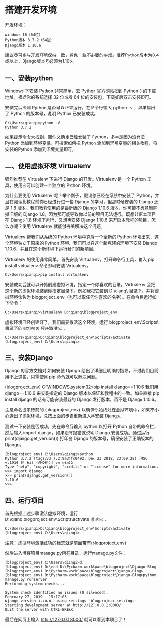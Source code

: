 # 搭建开发环境
开发环境：
~~~
windows 10（64位）
Python版本 3.7.2（64位）
Django版本 1.10.6
~~~
建议尽可能与开发环境保持一致，避免一些不必要的麻烦。推荐Python版本为3.4或以上，Django版本号必须为1.10.x。
&nbsp;     

## 一、安装python

Windows 下安装 Python 非常简单，去 Python 官方网站找到 Python 3 的下载地址，根据你的系统选择 32 位或者 64 位的安装包，下载好后双击安装即可。

安装完后检测 Python 是否可以正常运行。在命令行输入 python -v ，如果输出了 Python 的版本号，说明 Python 已安装成功。
~~~
C:\Users\qianqi>python -V
Python 3.7.2
~~~
如果提示命令未找到，而你又确定已经安装了 Python，多半是因为没有把 Python 添加到环境变量。可搜索如何把 Python 添加到环境变量的相关教程，将安装的Python 添加到环境变量即可。

 
## 二、使用虚拟环境 Virtualenv

强烈推荐在 Virtualenv 下进行 Django 的开发。Virtualenv 是一个 Python 工具，使用它可以创建一个独立的 Python 环境。

为什么要使用 Virtualenv 呢？举个例子，假设你已经在系统中安装了 Python，并且在阅读此教程前你已经进行过一些 Django 的学习，但那时候安装的 Django 还是 1.8 版本。我们教程使用的是最新版的 Django 1.10.6 版本，你可能不愿意删除掉旧版的 Django 1.8，因为那可能导致你以前的项目无法运行。既想让原本项目在 Django 1.8 环境下运行，又想再安装 Django 1.10.6 来开启本教程的项目，怎么办呢？使用 Virtualenv 就能够完美解决这个问题。

Virtualenv 帮我们从系统的 Python 环境中克隆一个全新的 Python 环境出来，这个环境独立于原来的 Python 环境。我们可以在这个新克隆的环境下安装 Django 1.10.6，并且在这个新环境下运行我们的新项目。

Virtualenv 的使用非常简单，首先安装 Virtualenv，打开命令行工具，输入 pip install virtualenv 命令即可安装 Virtualenv。
~~~
C:\Users\qianqi>pip install virtualenv
~~~
安装成功后就可以开始创建虚拟环境，指定一个你喜欢的目录，Virtualenv 会把这个新的虚拟环境装到你指定目录下。例如我把它装到 D:\qianq\ 目录下，并将虚拟环境命名为 blogproject_env（也可以取任何你喜欢的名字）。在命令栏运行如下命令：
~~~
C:\Users\qianqi>virtualenv D:\qianq\blogproject_env
~~~
虚拟环境已经创建好了，我们需要激活这个环境，运行 blogproject_env\Scripts\ 目录下的 activate 程序激活它：
~~~
C:\Users\qianqi>D:\qianq\blogproject_env\Scripts\activate
(blogproject_env) C:\Users\qianqi>
~~~

## 三、安装Django

Django 的官方文档对 如何安装 Django 给出了详细且明确的指导，不过我们目前用不上这些，只需使用 pip 命令就可以解决问题。

(blogproject_env) C:\WINDOWS\system32>pip install django==1.10.6
我们用 django==1.10.6 来安装指定的 Django 版本以保证和教程中的一致。如果直接 pip install django 的话有可能安装最新的 Django 发行版本，而不是 Django 1.10.6。

注意命名提示符前的 (blogproject_env) 以确保你始终处在虚拟环境中，如果不小心退出了虚拟环境，先按上面的步骤重新进入再安装 Django。

测试一下安装是否成功，先在命令行输入 python 以打开 Python 自带的命令栏，然后输入 import django，如果没有报错就说明 Django 安装成功。通过运行 print(django.get_version()) 打印出 Django 的版本号，确保安装了正确版本的 Django。
~~~
(blogproject_env) C:\Users\qianqi>python
Python 3.7.2 (tags/v3.7.2:9a3ffc0492, Dec 23 2018, 23:09:28) [MSC v.1916 64 bit (AMD64)] on win32
Type "help", "copyright", "credits" or "license" for more information.
>>> import django
>>> print(django.get_version())
1.10.6
>>>
~~~

## 四、运行项目

首先根据上述步骤激活虚拟环境，运行 D:\qianq\blogproject_env\Scripts\activate 激活它：
~~~
C:\Users\qianqi>D:\qianq\blogproject_env\Scripts\activate
(blogproject_env) C:\Users\qianqi>
~~~
注意：虚拟环境激活成功的标志就是前面带有(blogproject_env)

然后进入博客项目manage.py所在目录，运行manage.py文件：
~~~
(blogproject_env) C:\Users\qianqi>d:
(blogproject_env) D:\>cd D:\Pycharm-workSpace\blogproject\Django-Blog
(blogproject_env) D:\Pycharm-workSpace\blogproject\Django-Blog>
(blogproject_env) D:\Pycharm-workSpace\blogproject\Django-Blog>python manage.py runserver
Performing system checks...

System check identified no issues (0 silenced).
February 27, 2019 - 15:17:03
Django version 1.10.6, using settings 'blogproject.settings'
Starting development server at http://127.0.0.1:8000/
Quit the server with CTRL-BREAK.
~~~

最后在网页上输入 http://127.0.0.1:8000/ 就可以看到本项目了！